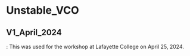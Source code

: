 # Unstable_VCO

## V1_April_2024
: This was used for the workshop at Lafayette College on April 25, 2024.
